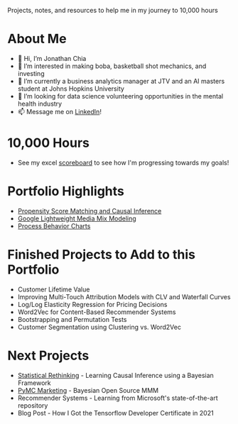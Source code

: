 Projects, notes, and resources to help me in my journey to 10,000 hours



# About Me
- 👋 Hi, I’m Jonathan Chia
- 👀 I’m interested in making boba, basketball shot mechanics, and investing
- 🌱 I’m currently a business analytics manager at JTV and an AI masters student at Johns Hopkins University
- 💞️ I’m looking for data science volunteering opportunities in the mental health industry
- 📫 Message me on [LinkedIn](https://www.linkedin.com/in/jonathan-rj-chia/)!

# 10,000 Hours

- See my excel [scoreboard](https://1drv.ms/x/s!AnF_Qpv3YR3Kn1unMWCHZnliqp9s?e=86csmx) to see how I'm progressing towards my goals!

# Portfolio Highlights

* [Propensity Score Matching and Causal Inference](/ab_testing/PropensityScoreMatching.md)
* [Google Lightweight Media Mix Modeling](/bayesian/LightweightMMM.md)
* [Process Behavior Charts](/blog/process_behavior_chart.md)

# Finished Projects to Add to this Portfolio

* Customer Lifetime Value
* Improving Multi-Touch Attribution Models with CLV and Waterfall Curves
* Log/Log Elasticity Regression for Pricing Decisions
* Word2Vec for Content-Based Recommender Systems
* Bootstrapping and Permutation Tests
* Customer Segmentation using Clustering vs. Word2Vec

# Next Projects

* [Statistical Rethinking](https://www.youtube.com/watch?v=FdnMWdICdRs&list=PLDcUM9US4XdPz-KxHM4XHt7uUVGWWVSus&index=2) - Learning Causal Inference using a Bayesian Framework
* [PyMC Marketing](https://www.pymc-marketing.io/en/stable/index.html#) - Bayesian Open Source MMM
* Recommender Systems - Learning from Microsoft's state-of-the-art repository
* Blog Post - How I Got the Tensorflow Developer Certificate in 2021
